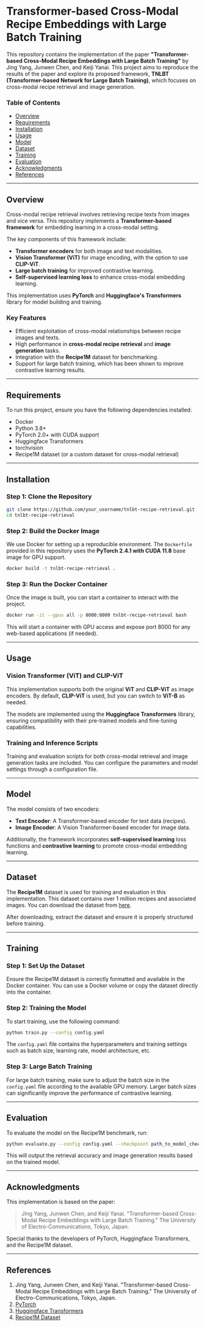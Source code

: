 # Transformer-based Cross-Modal Recipe Embeddings with Large Batch Training

This repository contains the implementation of the paper **"Transformer-based Cross-Modal Recipe Embeddings with Large Batch Training"** by Jing Yang, Junwen Chen, and Keiji Yanai. This project aims to reproduce the results of the paper and explore its proposed framework, **TNLBT (Transformer-based Network for Large Batch Training)**, which focuses on cross-modal recipe retrieval and image generation.

### Table of Contents
- [Overview](#overview)
- [Requirements](#requirements)
- [Installation](#installation)
- [Usage](#usage)
- [Model](#model)
- [Dataset](#dataset)
- [Training](#training)
- [Evaluation](#evaluation)
- [Acknowledgments](#acknowledgments)
- [References](#references)

---

## Overview

Cross-modal recipe retrieval involves retrieving recipe texts from images and vice versa. This repository implements a **Transformer-based framework** for embedding learning in a cross-modal setting. 

The key components of this framework include:
- **Transformer encoders** for both image and text modalities.
- **Vision Transformer (ViT)** for image encoding, with the option to use **CLIP-ViT**.
- **Large batch training** for improved contrastive learning.
- **Self-supervised learning loss** to enhance cross-modal embedding learning.

This implementation uses **PyTorch** and **Huggingface's Transformers** library for model building and training.

### Key Features
- Efficient exploitation of cross-modal relationships between recipe images and texts.
- High performance in **cross-modal recipe retrieval** and **image generation** tasks.
- Integration with the **Recipe1M** dataset for benchmarking.
- Support for large batch training, which has been shown to improve contrastive learning results.

---

## Requirements

To run this project, ensure you have the following dependencies installed:

- Docker
- Python 3.8+
- PyTorch 2.0+ with CUDA support
- Huggingface Transformers
- torchvision
- Recipe1M dataset (or a custom dataset for cross-modal retrieval)
  
---

## Installation

### Step 1: Clone the Repository

```bash
git clone https://github.com/your_username/tnlbt-recipe-retrieval.git
cd tnlbt-recipe-retrieval
```

### Step 2: Build the Docker Image

We use Docker for setting up a reproducible environment. The `Dockerfile` provided in this repository uses the **PyTorch 2.4.1 with CUDA 11.8** base image for GPU support.

```bash
docker build -t tnlbt-recipe-retrieval .
```

### Step 3: Run the Docker Container

Once the image is built, you can start a container to interact with the project.

```bash
docker run -it --gpus all -p 8000:8000 tnlbt-recipe-retrieval bash
```

This will start a container with GPU access and expose port 8000 for any web-based applications (if needed).

---

## Usage

### Vision Transformer (ViT) and CLIP-ViT

This implementation supports both the original **ViT** and **CLIP-ViT** as image encoders. By default, **CLIP-ViT** is used, but you can switch to **ViT-B** as needed.

The models are implemented using the **Huggingface Transformers** library, ensuring compatibility with their pre-trained models and fine-tuning capabilities.

### Training and Inference Scripts

Training and evaluation scripts for both cross-modal retrieval and image generation tasks are included. You can configure the parameters and model settings through a configuration file.

---

## Model

The model consists of two encoders:
- **Text Encoder**: A Transformer-based encoder for text data (recipes).
- **Image Encoder**: A Vision Transformer-based encoder for image data.

Additionally, the framework incorporates **self-supervised learning** loss functions and **contrastive learning** to promote cross-modal embedding learning.

---

## Dataset

The **Recipe1M** dataset is used for training and evaluation in this implementation. This dataset contains over 1 million recipes and associated images. You can download the dataset from [here](http://pic2recipe.csail.mit.edu/).

After downloading, extract the dataset and ensure it is properly structured before training.

---

## Training

### Step 1: Set Up the Dataset

Ensure the Recipe1M dataset is correctly formatted and available in the Docker container. You can use a Docker volume or copy the dataset directly into the container.

### Step 2: Training the Model

To start training, use the following command:

```bash
python train.py --config config.yaml
```

The `config.yaml` file contains the hyperparameters and training settings such as batch size, learning rate, model architecture, etc.

### Step 3: Large Batch Training

For large batch training, make sure to adjust the batch size in the `config.yaml` file according to the available GPU memory. Larger batch sizes can significantly improve the performance of contrastive learning.

---

## Evaluation

To evaluate the model on the Recipe1M benchmark, run:

```bash
python evaluate.py --config config.yaml --checkpoint path_to_model_checkpoint
```

This will output the retrieval accuracy and image generation results based on the trained model.

---

## Acknowledgments

This implementation is based on the paper:

> Jing Yang, Junwen Chen, and Keiji Yanai. "Transformer-based Cross-Modal Recipe Embeddings with Large Batch Training." The University of Electro-Communications, Tokyo, Japan.

Special thanks to the developers of PyTorch, Huggingface Transformers, and the Recipe1M dataset.

---

## References

1. Jing Yang, Junwen Chen, and Keiji Yanai. "Transformer-based Cross-Modal Recipe Embeddings with Large Batch Training." The University of Electro-Communications, Tokyo, Japan.
2. [PyTorch](https://pytorch.org/)
3. [Huggingface Transformers](https://huggingface.co/transformers/)
4. [Recipe1M Dataset](http://pic2recipe.csail.mit.edu/)